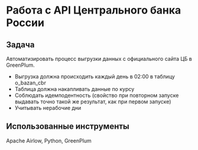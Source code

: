 # Работа с API Центрального банка России
## Задача
Автоматизировать процесс выгрузки данных с официального сайта ЦБ в GreenPlum.
- Выгрузка должна происходить каждый день в 02:00 в таблицу o_bazan_cbr
- Таблица должна накапливать данные по курсу
- Соблюдать идемподентность (свойство при повторном запуске выдавать точно такой же результат, как при первом запуске)
- Учитывать нерабочие дни

## Использованные инструменты
Apache Airlow, Python, GreenPlum
